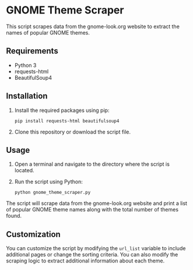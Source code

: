 # GNOME Theme Scraper

This script scrapes data from the gnome-look.org website to extract the names of popular GNOME themes.

## Requirements

- Python 3
- requests-html
- BeautifulSoup4

## Installation

1. Install the required packages using pip:


       pip install requests-html beautifulsoup4


2. Clone this repository or download the script file.

## Usage

1. Open a terminal and navigate to the directory where the script is located.

2. Run the script using Python:


       python gnome_theme_scraper.py


The script will scrape data from the gnome-look.org website and print a list of popular GNOME theme names along with the total number of themes found.

## Customization

You can customize the script by modifying the `url_list` variable to include additional pages or change the sorting criteria. You can also modify the scraping logic to extract additional information about each theme.
